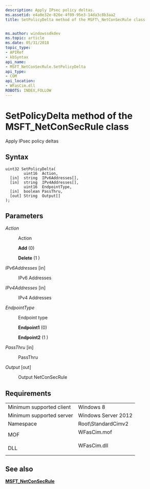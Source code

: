 ```yaml
---
description: Apply IPsec policy deltas.
ms.assetid: e4a0e32e-826e-4f09-95e3-14da3c8b3aa2
title: SetPolicyDelta method of the MSFT\_NetConSecRule class


ms.author: windowssdkdev
ms.topic: article
ms.date: 05/31/2018
topic_type: 
- APIRef
- kbSyntax
api_name: 
- MSFT_NetConSecRule.SetPolicyDelta
api_type: 
- COM
api_location: 
- WFasCim.dll
ROBOTS: INDEX,FOLLOW
---
```


# SetPolicyDelta method of the MSFT\_NetConSecRule class

Apply IPsec policy deltas

## Syntax


```mof
uint32 SetPolicyDelta(
        uint16  Action,
  [in]  string  IPv6Addresses[],
  [in]  string  IPv4Addresses[],
        uint16  EndpointType,
  [in]  boolean PassThru,
  [out] String  Output[]
);
```



## Parameters

<dl> <dt>

*Action* 
</dt> <dd>

Action

<dl> <dt>

<span id="Add"></span><span id="add"></span><span id="ADD"></span>**Add** (0)
</dt> <dt>

<span id="Delete_"></span><span id="delete_"></span><span id="DELETE_"></span>**Delete** (1 )
</dt> </dl> </dd> <dt>

*IPv6Addresses* \[in\]
</dt> <dd>

IPv6 Addresses

</dd> <dt>

*IPv4Addresses* \[in\]
</dt> <dd>

IPv4 Addresses

</dd> <dt>

*EndpointType* 
</dt> <dd>

Endpoint type

<dl> <dt>

<span id="Endpoint1"></span><span id="endpoint1"></span><span id="ENDPOINT1"></span>**Endpoint1** (0)
</dt> <dt>

<span id="Endpoint2_"></span><span id="endpoint2_"></span><span id="ENDPOINT2_"></span>**Endpoint2** (1 )
</dt> </dl> </dd> <dt>

*PassThru* \[in\]
</dt> <dd>

PassThru

</dd> <dt>

*Output* \[out\]
</dt> <dd>

Output NetConSecRule

</dd> </dl>

## Requirements



|                                     |                                                                                        |
|-------------------------------------|----------------------------------------------------------------------------------------|
| Minimum supported client<br/> | Windows 8<br/>                                                                   |
| Minimum supported server<br/> | Windows Server 2012<br/>                                                         |
| Namespace<br/>                | Root\\StandardCimv2<br/>                                                         |
| MOF<br/>                      | <dl> <dt>WFasCim.mof</dt> </dl> |
| DLL<br/>                      | <dl> <dt>WFasCim.dll</dt> </dl> |



## See also

<dl> <dt>

[**MSFT\_NetConSecRule**](msft-netconsecrule.md)
</dt> </dl>

 

 




